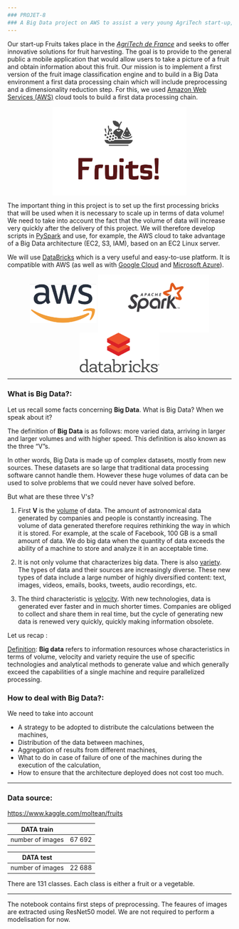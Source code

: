 ```yaml
---
### PROJET-8
### A Big Data project on AWS to assist a very young AgriTech start-up, called "Fruits!". 
---
```


Our start-up Fruits takes place in the [_AgriTech de France_](https://www.gouvernement.fr/actualite/la-french-agritech-au-service-de-l-innovation-agricole) and seeks to offer innovative solutions for fruit harvesting. The goal is to provide to the general public a mobile application that would allow users to take a picture of a fruit and obtain information about this fruit. Our mission is to implement a first version of the fruit image classification engine and to build in a Big Data environment a first data processing chain which will include preprocessing and a dimensionality reduction step. For this, we used [Amazon Web Services (AWS)](https://aws.amazon.com) cloud tools to build a first data processing chain.

<p align="center">
<img align="center" src="support\fruits.png" style="width: 300px" />
</p>

The important thing in this project is to set up the first processing bricks that will be used when it is necessary to scale up in terms of data volume! We need to take into account the fact that the volume of data will increase very quickly after the delivery of this project. We will therefore develop scripts in [PySpark](https://spark.apache.org/docs/latest/api/python/) and use, for example, the AWS cloud to take advantage of a Big Data architecture (EC2, S3, IAM), based on an EC2 Linux server.

We will use [DataBricks](https://databricks.com) which is a very useful and easy-to-use platform. It is compatible with AWS (as well as with [Google Cloud](https://cloud.google.com) and [Microsoft Azure](https://azure.microsoft.com/fr-fr/)).

<p align="center">
  <img align="center" src="support\aws2.png" style="width: 150px" />
  <img align="center" src="support\spark.png" style="width: 250px" />
  <img align="center" src="support\databricks.png" style="width: 180px" />
</p>

---

### What is Big Data?:

Let us recall some facts concerning **Big Data**. What is Big Data? When we speak about it?

The definition of **Big Data** is as follows: more varied data, arriving in larger and larger volumes and with higher speed. This definition is also known as the three “V”s.

In other words, Big Data is made up of complex datasets, mostly from new sources. These datasets are so large that traditional data processing software cannot handle them. However these huge volumes of data can be used to solve problems that we could never have solved before.

But what are these three V's?

1. First **V** is the [volume](volume) of data. The amount of astronomical data generated by companies and people is constantly increasing. The volume of data generated therefore requires rethinking the way in which it is stored. For example, at the scale of Facebook, 100 GB is a small amount of data. We do big data when the quantity of data exceeds the ability of a machine to store and analyze it in an acceptable time.

2. It is not only volume that characterizes big data. There is also [variety](variety). The types of data and their sources are increasingly diverse. These new types of data include a large number of highly diversified content: text, images, videos, emails, books, tweets, audio recordings, etc.

3. The third characteristic is [velocity](velocity). With new technologies, data is generated ever faster and in much shorter times. Companies are obliged to collect and share them in real time, but the cycle of generating new data is renewed very quickly, quickly making information obsolete.

Let us recap :

[Definition](Definition): **Big data** refers to information resources whose characteristics in terms of volume, velocity and variety require the use of specific technologies and analytical methods to generate value and which generally exceed the capabilities of a single machine and require parallelized processing.

### How to deal with Big Data?: 

We need to take into account

- A strategy to be adopted to distribute the calculations between the machines,
- Distribution of the data between machines,
- Aggregation of results from different machines,
- What to do in case of failure of one of the machines during the execution of the calculation,
- How to ensure that the architecture deployed does not cost too much. 

---

### Data source:

https://www.kaggle.com/moltean/fruits

| DATA train  |   |
|---|---|
|  number of images |   67 692 |

| DATA test  |   |
|---|---|
|  number of images |   22 688 |

There are 131 classes. Each class is either a fruit or a vegetable.

---

The notebook contains first steps of preprocessing. The feaures of images are extracted using ResNet50 model. We are not required to perform a modelisation for now.
